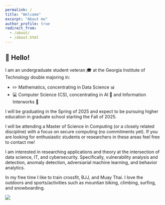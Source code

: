 ```yaml
---
permalink: /
title: "Welcome"
excerpt: "About me"
author_profile: true
redirect_from: 
  - /about/
  - /about.html
---
```


## **:wave: Hello!**

I am an undergraduate student veteran :mortar_board: at the Georgia Institute of Technology double majoring in:
- :pencil2: Mathematics, concentrating in Data Science :bar_chart:
- :computer: Computer Science (CS), concentrating in AI :speech_balloon: and Information Interworks :satellite:

I will be graduating in the Spring of 2025 and expect to be pursuing higher education in graduate school starting the Fall of 2025.

I will be attending a Master of Science in Computing (or a closely related discipline) with a focus on secure computing (no commitments yet). If you are looking for enthusiastic students or researchers in these areas feel free to contact me!

I am interested in researching applications and theory at the intersection of data science, IT, and cybersecurity. Specifically, vulnerability analysis and detection, anomaly detection, adversiarial machine learning, and behavior analytics.

In my free time I like to train crossfit, BJJ, and Muay Thai. I love the outdoors and sports/activities such as mountian biking, climbing, surfing, and snowboarding.

![](../images/me_collage-1.png)

